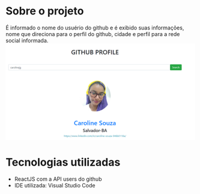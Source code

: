 # Sobre o projeto
É informado o nome do usuério do github e é exibido suas informações, nome que direciona para o perfil do github, cidade e perfil para a rede social informada. 
![Mobile 1](https://github.com/Carolinejg/aulao13/blob/main/fig/git.png)
# Tecnologias utilizadas
- ReactJS com a API users do github 
- IDE utilizada: Visual Studio Code
